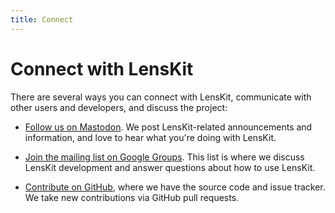 ```yaml
---
title: Connect
---
```


# Connect with LensKit

There are several ways you can connect with LensKit, communicate with other users and developers, and discuss the project:

-   [Follow us on Mastodon](https://recsys.social/@LensKit).  We post
    LensKit-related announcements and information, and love to hear what you're
    doing with LensKit.

-   [Join the mailing list on Google Groups](https://groups.google.com/forum/#!forum/lenskit-recsys).
    This list is where we discuss LensKit development and answer questions
    about how to use LensKit.

-   [Contribute on GitHub](https://github.com/lenskit/lkpy/), where we
    have the source code and issue tracker.  We take new contributions via
    GitHub pull requests.
